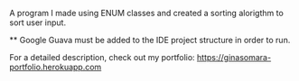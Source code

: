 A program I made using ENUM classes and created a sorting alorigthm to sort user input.

** Google Guava must be added to the IDE project structure in order to run.

For a detailed description, check out my portfolio: https://ginasomara-portfolio.herokuapp.com
